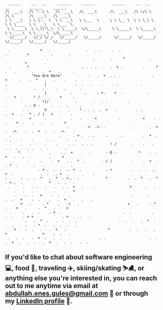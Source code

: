 ```
 ______     __   __     ______     ______        ______     __  __     __         ______     ______   
/\  ___\   /\ "-.\ \   /\  ___\   /\  ___\      /\  ___\   /\ \/\ \   /\ \       /\  ___\   /\  ___\  
\ \  __\   \ \ \-.  \  \ \  __\   \ \___  \     \ \ \__ \  \ \ \_\ \  \ \ \____  \ \  __\   \ \___  \ 
 \ \_____\  \ \_\\"\_\  \ \_____\  \/\_____\     \ \_____\  \ \_____\  \ \_____\  \ \_____\  \/\_____\
  \/_____/   \/_/ \/_/   \/_____/   \/_____/      \/_____/   \/_____/   \/_____/   \/_____/   \/_____/

 .              +   .                .   . .     .  .                  .         +          .       .            
                   .                    .       .     *           .         .        +        .          .     
  .       *                        . . . .  .   .  + .         .     *       .   .       .    .  +   .      .  
            "You Are Here"            .   .  +  . . .              .     +     .    .  *   .   .    .    .    
.                 |             .  .   .    .    . .          .       .            .   .     .   .      .   
                  |           .     .     . +.    +  .           .            .   +  .     ! /    .    +     .  
                 \|/            .       .   . .         .                      .        . - O -     .   .  .     .     
        . .       V          .    * . . .  .  +   .         . .            .  +   .   * . / |   +   .    .   
           +      .           .   .      +          .          +    .       .    +  .   .   .    .     +     
                            .       . +  .+. .            .       .  +  .  .+.   .  .  +  .   .  .+.   .    
  .                      .     . + .  . .     .      .         .  +  .  . .    .    .      .  .     .   .  
           .      .    .     . .   . . .        ! /       .    .   .  . .  .    . .   .  .       .  
      *             .    . .  +    .  .       - O -          *    .  .  +   .   .  .        .     + 
          .     .    .  +   . .  *  .       . / |         .    .  +  . . *  .       .   .            .  
               . + .  .  .  .. +  .           . +         .  .  .  .. +  .            .  .  .. +  .      .    .  
.      .  .  .  *   .  *  . +..  .            *         .  .  *   .  *  . +..  .            *   .  .   .  
 .      .   . .   .   .   . .  +   .    .                +      .   . .   .   .   .         .    .   +   
    .    .  .   +    .  .    .                            .      .    .  .   +    .  .    .   .  +   .   .   .  
       +   .     . *    .    +   .                      +   .     . *    .    +   .     .  *   .     +     
  .     .   .  .    . +  .                            .  .         .   .  .    . + +             . +  .  .   .   
         .   .  *  .   .  .  .  .                   .  .  .   .  *  .   .  .  .  .   . *  .   .  .  .   .    
    +    .  .   .   .  +   .                   *         .  .   .   .  +                +    .  .   .   
 .   .  .   .  +  .   .  .                 . .                    .  .   .  +  .   .  .   .  +  .   .  .   .  .  
```

## If you'd like to chat about software engineering 💻, food 🍕, traveling ✈️, skiing/skating ⛷️⛸️, or anything else you're interested in, you can reach out to me anytime via email at [abdullah.enes.gules@gmail.com](mailto:abdullah.enes.gules@gmail.com) 📧 or through my [LinkedIn profile](https://www.linkedin.com/in/abdullah-enes-gules/) 🔗.  

<!--
**Abdusshh/Abdusshh** is a ✨ _special_ ✨ repository because its `README.md` (this file) appears on your GitHub profile.

Here are some ideas to get you started:

- 🔭 I’m currently working on ...
- 🌱 I’m currently learning ...
- 👯 I’m looking to collaborate on ...
- 🤔 I’m looking for help with ...
- 💬 Ask me about ...
- 📫 How to reach me: ...
- 😄 Pronouns: ...
- ⚡ Fun fact: ...
-->
